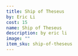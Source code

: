 ```yaml
---
title: Ship of Theseus
by: Eric Li
cost: 15
name: Ship of Theseus
description: by eric li
image: ""
item_sku: ship-of-theseus
---
```

